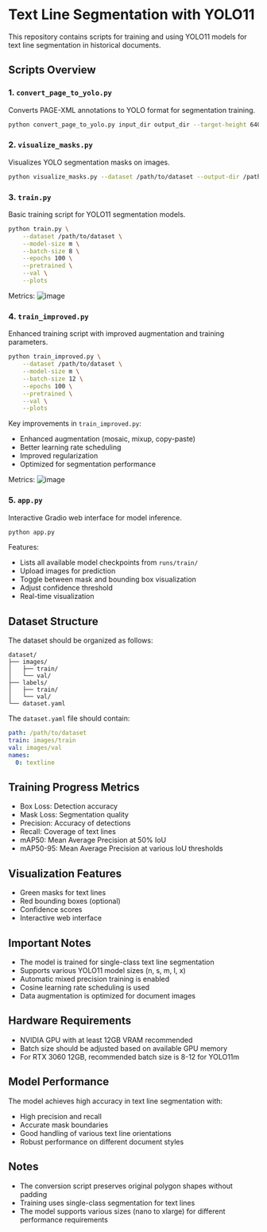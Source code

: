 # Text Line Segmentation with YOLO11

This repository contains scripts for training and using YOLO11 models for text line segmentation in historical documents.

## Scripts Overview

### 1. `convert_page_to_yolo.py`
Converts PAGE-XML annotations to YOLO format for segmentation training.

```bash
python convert_page_to_yolo.py input_dir output_dir --target-height 640 --element-type textline
```

### 2. `visualize_masks.py`
Visualizes YOLO segmentation masks on images.

```bash
python visualize_masks.py --dataset /path/to/dataset --output-dir /path/to/output
```

### 3. `train.py`
Basic training script for YOLO11 segmentation models.

```bash
python train.py \
    --dataset /path/to/dataset \
    --model-size m \
    --batch-size 8 \
    --epochs 100 \
    --pretrained \
    --val \
    --plots
```
Metrics:
![image](https://github.com/user-attachments/assets/4372c43e-3495-493c-91c4-3fc77fb42a2e)
### 4. `train_improved.py`
Enhanced training script with improved augmentation and training parameters.

```bash
python train_improved.py \
    --dataset /path/to/dataset \
    --model-size m \
    --batch-size 12 \
    --epochs 100 \
    --pretrained \
    --val \
    --plots
```

Key improvements in `train_improved.py`:
- Enhanced augmentation (mosaic, mixup, copy-paste)
- Better learning rate scheduling
- Improved regularization
- Optimized for segmentation performance

Metrics:
![image](https://github.com/user-attachments/assets/93bcc69c-847f-4496-b20b-f2b3f240a4cb)
### 5. `app.py`
Interactive Gradio web interface for model inference.

```bash
python app.py
```

Features:
- Lists all available model checkpoints from `runs/train/`
- Upload images for prediction
- Toggle between mask and bounding box visualization
- Adjust confidence threshold
- Real-time visualization

## Dataset Structure

The dataset should be organized as follows:
```
dataset/
├── images/
│   ├── train/
│   └── val/
├── labels/
│   ├── train/
│   └── val/
└── dataset.yaml
```

The `dataset.yaml` file should contain:
```yaml
path: /path/to/dataset
train: images/train
val: images/val
names:
  0: textline
```

## Training Progress Metrics
- Box Loss: Detection accuracy
- Mask Loss: Segmentation quality
- Precision: Accuracy of detections
- Recall: Coverage of text lines
- mAP50: Mean Average Precision at 50% IoU
- mAP50-95: Mean Average Precision at various IoU thresholds

## Visualization Features
- Green masks for text lines
- Red bounding boxes (optional)
- Confidence scores
- Interactive web interface

## Important Notes
- The model is trained for single-class text line segmentation
- Supports various YOLO11 model sizes (n, s, m, l, x)
- Automatic mixed precision training is enabled
- Cosine learning rate scheduling is used
- Data augmentation is optimized for document images

## Hardware Requirements
- NVIDIA GPU with at least 12GB VRAM recommended
- Batch size should be adjusted based on available GPU memory
- For RTX 3060 12GB, recommended batch size is 8-12 for YOLO11m

## Model Performance
The model achieves high accuracy in text line segmentation with:
- High precision and recall
- Accurate mask boundaries
- Good handling of various text line orientations
- Robust performance on different document styles

## Notes

- The conversion script preserves original polygon shapes without padding
- Training uses single-class segmentation for text lines
- The model supports various sizes (nano to xlarge) for different performance requirements 
